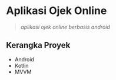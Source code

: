 # Aplikasi Ojek Online
> *aplikasi ojek online berbasis android*

## Kerangka Proyek
- Android
- Kotlin
- MVVM
